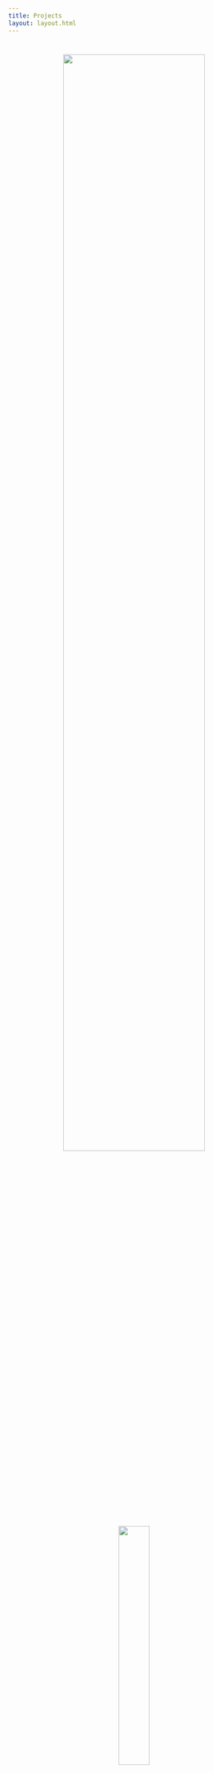 ```yaml
---
title: Projects
layout: layout.html
---
```

<style>

.imageList {
    display: flex;
    flex-wrap: wrap;
    padding: 2px;
    margin-left: auto;
    margin-right: auto;
}

.artImage {
        width: 100%;
        max-width: 125px;
        padding: 2px;
}

</style>
<div style="text-align: center;">

<h1><img src="/static/imgs/wizardstufflogo.gif" style="width: 75%;"/></h1>

<img src="/static/imgs/femalewizard.gif" style="width: 35%;"/>

Here a are a list of the projects I am working on! 

## Art

### [Blender Renders](/content/art/)


<div class="imageList">
{% for art in collections.art reversed limit:9 %}
<div class="imageEntry" id="{{ art.data.title }}">
    <a href="/content/art/#{{ art.data.title }}">
        {% if art.data.urltype == 'img' %}
        <img class="artImage" src="{{ art.data.arturl }}">
        {% endif %}
        {% if art.data.urltype == 'vid' %}
        <video class="artImage" autoplay muted loop>
            <source src="{{ art.data.arturl }}">
        </video>
        {% endif %}
    </a>
</div>
{% endfor %}
</div>
<a href="/content/art/">See them all!...</a>
</br>
</br>
<a href="/art/feed.xml">
<img src="/static/imgs/Subscribe.gif" style="text-align: center; width: 150px;" />
</a>
</br>
<img src="/static/imgs/lightning-sep.gif" style="width: 70%;"/>

## Pico Games

Games I have made in Pico-8! Save the cart image, or click it to open the web version! To see the source code, click the title.

<div>
    <a href="https://github.com/dakota-marshall/pico-games/blob/main/bards-tale.p8"><h3>A Bards Tale</h3></a>
    <a href="/content/pico-games/bards-tale/">
        <img src="/static/imgs/pico-carts/bards-tale.p8.png"/>
    </a>
</div>

<img src="/static/imgs/lightning-sep.gif" style="width: 70%;"/>

## Coding

### [OGS-Python](https://ogs-python.dakotamarshall.net/) 

[![GitLab last commit](https://img.shields.io/gitlab/last-commit/dakota.marshall%2Fogs-python)](https://gitlab.com/dakota.marshall/ogs-python/-/commits/main) [![made-with-python](https://img.shields.io/badge/Made%20with-Python-1f425f.svg)](https://www.python.org/) [![PyPI version](https://badge.fury.io/py/ogsapi.svg)](https://badge.fury.io/py/ogsapi)

OGS Python is an API wrapper written in Python for the Go server I play on, [online-go.com](https://online-go.com). Its been a fun challenge in learning how to integrate with both a REST API, and a realtime Socket.IO API, and how to act as a middle-man between the client and server.

<img src="/static/imgs/lightning-sep.gif" style="width: 70%;"/>

### [Heathcliff-RSS](https://gitlab.com/dakota.marshall/heathcliff-rss)

[![GitLab last commit](https://img.shields.io/gitlab/last-commit/dakota.marshall%2Fheathcliff-rss)](https://gitlab.com/dakota.marshall/heathcliff-rss/-/commits/main) [![made-with-python](https://img.shields.io/badge/Made%20with-Python-1f425f.svg)](https://www.python.org/)

This is an application I wrote to be able to get Heathcliff comics in my RSS feed. It was an interesting test project for learning how to use the Selenium library for interacting and scraping data from webpages, and how to deploy a python script as a full application.

<img src="/static/imgs/lightning-sep.gif" style="width: 70%;"/>

### [AutoClicker](https://github.com/dakota-marshall/autoclicker)

[![GitLab last commit](https://img.shields.io/gitlab/last-commit/dakota.marshall%2Fautoclicker)](https://gitlab.com/dakota.marshall/autoclicker/-/commits/main) [![made-with-go](https://img.shields.io/badge/Made%20with-Go-1f425f.svg)](https://go.dev/) 

Just a simple autoclicker I wrote in Go. I originally wrote this for a friend in Python, but wanted to practice making a real package in Go, so I converted it. I added a GUI using the Fyne toolkit, and used robotogo for the keyboard event handling.

</div>
